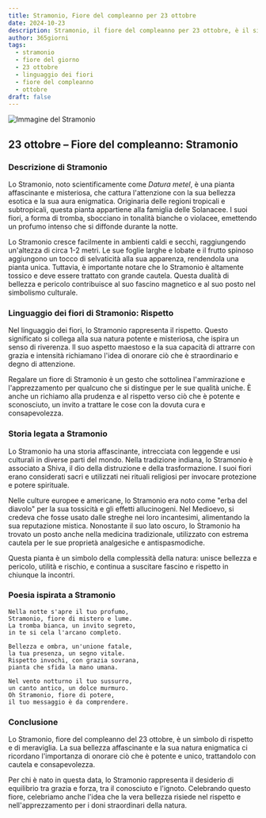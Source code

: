 ```yaml
---
title: Stramonio, Fiore del compleanno per 23 ottobre
date: 2024-10-23
description: Stramonio, il fiore del compleanno per 23 ottobre, è il simbolo di Rispetto. Scopri il suo significato unico, le storie affascinanti e la poesia che celebra la sua bellezza.
author: 365giorni
tags:
  - stramonio
  - fiore del giorno
  - 23 ottobre
  - linguaggio dei fiori
  - fiore del compleanno
  - ottobre
draft: false
---
```


![Immagine del Stramonio](https://cdn.pixabay.com/photo/2021/09/03/00/54/white-datura-6594773_1280.jpg)

## 23 ottobre – Fiore del compleanno: Stramonio

### Descrizione di Stramonio

Lo Stramonio, noto scientificamente come _Datura metel_, è una pianta affascinante e misteriosa, che cattura l'attenzione con la sua bellezza esotica e la sua aura enigmatica. Originaria delle regioni tropicali e subtropicali, questa pianta appartiene alla famiglia delle Solanacee. I suoi fiori, a forma di tromba, sbocciano in tonalità bianche o violacee, emettendo un profumo intenso che si diffonde durante la notte.

Lo Stramonio cresce facilmente in ambienti caldi e secchi, raggiungendo un'altezza di circa 1-2 metri. Le sue foglie larghe e lobate e il frutto spinoso aggiungono un tocco di selvaticità alla sua apparenza, rendendola una pianta unica. Tuttavia, è importante notare che lo Stramonio è altamente tossico e deve essere trattato con grande cautela. Questa dualità di bellezza e pericolo contribuisce al suo fascino magnetico e al suo posto nel simbolismo culturale.

### Linguaggio dei fiori di Stramonio: Rispetto

Nel linguaggio dei fiori, lo Stramonio rappresenta il rispetto. Questo significato si collega alla sua natura potente e misteriosa, che ispira un senso di riverenza. Il suo aspetto maestoso e la sua capacità di attrarre con grazia e intensità richiamano l'idea di onorare ciò che è straordinario e degno di attenzione.

Regalare un fiore di Stramonio è un gesto che sottolinea l'ammirazione e l'apprezzamento per qualcuno che si distingue per le sue qualità uniche. È anche un richiamo alla prudenza e al rispetto verso ciò che è potente e sconosciuto, un invito a trattare le cose con la dovuta cura e consapevolezza.

### Storia legata a Stramonio

Lo Stramonio ha una storia affascinante, intrecciata con leggende e usi culturali in diverse parti del mondo. Nella tradizione indiana, lo Stramonio è associato a Shiva, il dio della distruzione e della trasformazione. I suoi fiori erano considerati sacri e utilizzati nei rituali religiosi per invocare protezione e potere spirituale.

Nelle culture europee e americane, lo Stramonio era noto come "erba del diavolo" per la sua tossicità e gli effetti allucinogeni. Nel Medioevo, si credeva che fosse usato dalle streghe nei loro incantesimi, alimentando la sua reputazione mistica. Nonostante il suo lato oscuro, lo Stramonio ha trovato un posto anche nella medicina tradizionale, utilizzato con estrema cautela per le sue proprietà analgesiche e antispasmodiche.

Questa pianta è un simbolo della complessità della natura: unisce bellezza e pericolo, utilità e rischio, e continua a suscitare fascino e rispetto in chiunque la incontri.

### Poesia ispirata a Stramonio

```
Nella notte s'apre il tuo profumo,  
Stramonio, fiore di mistero e lume.  
La tromba bianca, un invito segreto,  
in te si cela l'arcano completo.  

Bellezza e ombra, un'unione fatale,  
la tua presenza, un segno vitale.  
Rispetto invochi, con grazia sovrana,  
pianta che sfida la mano umana.  

Nel vento notturno il tuo sussurro,  
un canto antico, un dolce murmuro.  
Oh Stramonio, fiore di potere,  
il tuo messaggio è da comprendere.  
```

### Conclusione

Lo Stramonio, fiore del compleanno del 23 ottobre, è un simbolo di rispetto e di meraviglia. La sua bellezza affascinante e la sua natura enigmatica ci ricordano l'importanza di onorare ciò che è potente e unico, trattandolo con cautela e consapevolezza.

Per chi è nato in questa data, lo Stramonio rappresenta il desiderio di equilibrio tra grazia e forza, tra il conosciuto e l'ignoto. Celebrando questo fiore, celebriamo anche l'idea che la vera bellezza risiede nel rispetto e nell'apprezzamento per i doni straordinari della natura.